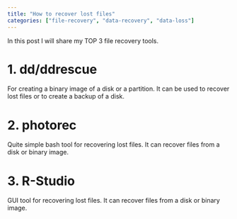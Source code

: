 ```yaml
---
title: "How to recover lost files"
categories: ["file-recovery", "data-recovery", "data-loss"]
---
```


In this post I will share my TOP 3 file recovery tools.

# 1. dd/ddrescue
For creating a binary image of a disk or a partition. It can be used to recover lost files or to create a backup of a disk.

# 2. photorec
Quite simple bash tool for recovering lost files. It can recover files from a disk or binary image.

# 3. R-Studio
GUI tool for recovering lost files. It can recover files from a disk or binary image.